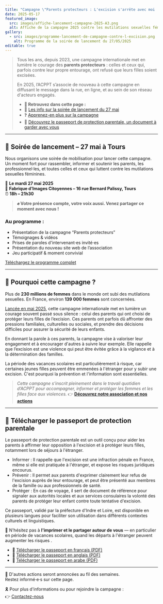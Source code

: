 ```yaml
---
title: "Campagne \"Parents protecteurs : L'excision s'arrête avec moi !\""
date: 2025-05-17
featured_image:
  src: images/affiche-lancement-campagne-2025-A3.png
  alt: Affiche de la campagne 2025 contre les mutilations sexuelles féminines
gallery:
  - src: images/programme-lancement-de-campagne-contre-l-excision.png
    alt: Programme de la soirée de lancement du 27/05/2025
editable: true
---
```

> Tous les ans, depuis 2023, une campagne internationale met en lumière le courage des **parents protecteurs** : celles et ceux qui, parfois contre leur propre entourage, ont refusé que leurs filles soient excisées.
>
> En 2025, l’ACPPT s’associe de nouveau à cette campagne en diffusant le message dans la rue, en ligne, et au sein de son réseau d'acteurs engagés.
>
> * **🔎 Retrouvez dans cette page :**
> * 🎉 [Les info sur la soirée de lancement du 27 mai](#-soirée-de-lancement--27-mai-à-tours)
> * ❓ [Apprenez-en plus sur la campagne](#-pourquoi-cette-campagne-)
> * 📄 [Découvrez le passeport de protection parentale, un document à garder avec vous](#-télécharger-le-passeport-de-protection-parentale)

- - -

## 📍 Soirée de lancement – 27 mai à Tours

Nous organisons une soirée de mobilisation pour lancer cette campagne. Un moment fort pour rassembler, informer et soutenir les parents, les professionnel·les, et toutes celles et ceux qui luttent contre les mutilations sexuelles féminines.

📅 **Le mardi 27 mai 2025**\
📍 **Fabrique d’Images Citoyennes – 16 rue Bernard Palissy, Tours**\
⏰ **18h – 21h30**

> **✊ Votre présence compte, votre voix aussi.
> Venez partager ce moment avec nous !**

### Au programme :

* Présentation de la campagne “Parents protecteurs”
* Témoignages & vidéos
* Prises de paroles d'intervenant⋅es invité⋅es
* Présentation du nouveau site web de l’association
* Jeu participatif & moment convivial

[Téléchargez le programme complet](images/programme-lancement-de-campagne-contre-l-excision.png)

- - -

## 👥 Pourquoi cette campagne ?

Plus de **230 millions de femmes** dans le monde ont subi des mutilations sexuelles. En France, environ **139 000 femmes** sont concernées.

[Lancée en mai 2025](https://equipop.org/parents-protecteurs-lexcision-sarrete-avec-moi/), cette campagne internationale met en lumière un courage souvent passé sous silence : celui des parents qui ont choisi de protéger leurs filles de l’excision. Ces parents ont parfois dû affronter des pressions familiales, culturelles ou sociales, et prendre des décisions difficiles pour assurer la sécurité de leurs enfants.

En donnant la parole à ces parents, la campagne vise à valoriser leur engagement et à encourager d'autres à suivre leur exemple. Elle rappelle que l’excision est une violence qui peut être évitée grâce à la vigilance et à la détermination des familles.

La période des vacances scolaires est particulièrement à risque, car certaines jeunes filles peuvent être emmenées à l'étranger pour y subir une excision. C'est pourquoi la prévention et l'information sont essentielles.

> *Cette campagne s’inscrit pleinement dans le travail quotidien d’ACPPT pour accompagner, informer et protéger les femmes et les filles face aux violences.*
> 👉 **[Découvrez notre association et nos actions](https://www.associationcppt.fr)**

- - -

## 📄 Télécharger le passeport de protection parentale

Le passeport de protection parentale est un outil conçu pour aider les parents à affirmer leur opposition à l'excision et à protéger leurs filles, notamment lors de séjours à l'étranger.

- Informer : Il rappelle que l'excision est une infraction pénale en France, même si elle est pratiquée à l'étranger, et expose les risques juridiques encourus.
- Prévenir : Il permet aux parents d'exprimer clairement leur refus de l'excision auprès de leur entourage, et peut être présenté aux membres de la famille ou aux professionnels de santé.
- Protéger : En cas de voyage, il sert de document de référence pour signaler aux autorités locales et aux services consulaires la volonté des parents de protéger leur enfant contre toute tentative d'excision.

Ce passeport, validé par la préfecture d'Indre et Loire, est disponible en plusieurs langues pour faciliter son utilisation dans différents contextes culturels et linguistiques.

📢 N'hésitez pas à **l'imprimer et le partager autour de vous** — en particulier en période de vacances scolaires, quand les départs à l'étranger peuvent augmenter les risques
.

* 📘 [Télécharger le passeport en français (PDF)](docs/Passeport%20de%20protection%20parentale%20contre%20les%20mutilations%20sexuelles%20féminines%20-%20FR.pdf)
* 📗 [Télécharger le passeport en anglais (PDF)](docs/Passeport%20de%20protection%20parentale%20contre%20les%20mutilations%20sexuelles%20féminines%20-%20EN.pdf)
* 📕 [Télécharger le passeport en arabe (PDF)](docs/Passeport%20de%20protection%20parentale%20contre%20les%20mutilations%20sexuelles%20féminines%20-%20AR.pdf)

- - -

📣 D'autres actions seront annoncées au fil des semaines.\
Restez informé·e·s sur cette page.

🎗️ Pour plus d'informations ou pour rejoindre la campagne :\
👉 [Contactez-nous](https://associationcppt.fr/#contact)
